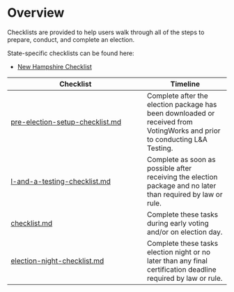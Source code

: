 # Overview

Checklists are provided to help users walk through all of the steps to prepare, conduct, and complete an election.&#x20;

State-specific checklists can be found here:&#x20;

* [New Hampshire Checklist](https://docs.voting.works/nh-checklists)

<table><thead><tr><th width="297">Checklist</th><th>Timeline</th></tr></thead><tbody><tr><td><a data-mention href="pre-election-setup-checklist.md">pre-election-setup-checklist.md</a></td><td>Complete after the election package has been downloaded or received from VotingWorks and prior to conducting L&#x26;A Testing.</td></tr><tr><td><a data-mention href="../logic-and-accuracy-pre-election-testing/l-and-a-testing-checklist.md">l-and-a-testing-checklist.md</a></td><td>Complete as soon as possible after receiving the election package and no later than required by law or rule.</td></tr><tr><td><a data-mention href="checklist.md">checklist.md</a></td><td>Complete these tasks during early voting and/or on election day.</td></tr><tr><td><a data-mention href="election-night-checklist.md">election-night-checklist.md</a></td><td>Complete these tasks election night or no later than any final certification deadline required by law or rule.</td></tr></tbody></table>
